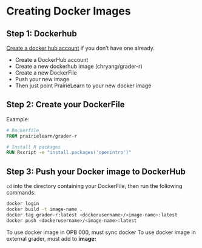# Creating Docker Images

## Step 1: Dockerhub
[Create a docker hub account](https://hub.docker.com/signup) if you don’t have one already.

- Create a DockerHub account
- Create a new dockerhub image (chryang/grader-r)
- Create a new DockerFile
- Push your new image
- Then just point PrairieLearn to your new docker image

## Step 2: Create your DockerFile

Example:
```Dockerfile
# Dockerfile
FROM prairielearn/grader-r

# Install R packages
RUN Rscript -e "install.packages('openintro')"
```

## Step 3: Push your Docker image to DockerHub
`cd` into the directory containing your DockerFile, then run the following commands:
```sh
docker login
docker build -t image-name .
docker tag grader-r:latest <dockerusername>/<image-name>:latest
docker push <dockerusername>/<image-name>:latest
```

To use docker image in OPB 000, must sync docker
To use docker image in external grader, must add to __image:__